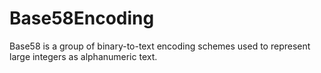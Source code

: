 # Base58Encoding
Base58 is a group of binary-to-text encoding schemes used to represent large integers as alphanumeric text.
